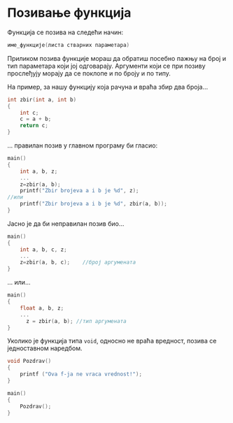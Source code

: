 # Позивање функција

Функција се позива на следећи начин:

```c
име_функције(листа стварних параметара)
```

Приликом позива функције мораш да обратиш посебно пажњу на број и тип параметара који
јој одговарају. Аргументи који се при позиву прослеђују морају да се поклопе и по броју
и по типу.

На пример, за нашу функцију која рачуна и враћа збир два броја…

```c
int zbir(int a, int b)
{
    int c;
    c = a + b;
    return c;
}
```

… правилан позив у главном програму би гласио:

```c
main()
{
    int a, b, z;
    ...
    z=zbir(a, b);
    printf("Zbir brojeva a i b je %d", z);
//или 
    printf("Zbir brojeva a i b je %d", zbir(a, b));  
}
```

Јасно је да би неправилан позив био…

```c
main()
{
    int a, b, c, z;
    ...
    z=zbir(a, b, c);	//број аргумената
}
```

… или…

```c
main()
{
	float a, b, z;
	...
      z = zbir(a, b); //тип аргумената
}
```

Уколико je функција типа `void`, односно не враћа вредност, позива се једноставном наредбом.

```c
void Pozdrav()
{
    printf ("Ova f-ja ne vraca vrednost!");
}

main()
{
    Pozdrav();
}
```
